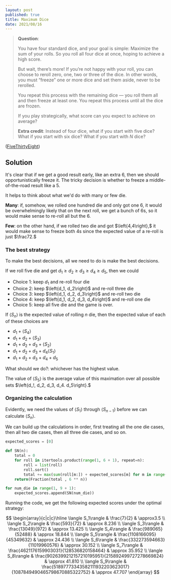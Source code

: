 ```yaml
---
layout: post
published: true
title: Maximum Dice
date: 2021/08/16
---
```


>**Question**:
>
>You have four standard dice, and your goal is simple: Maximize the sum of your rolls. So you roll all four dice at once, hoping to achieve a high score.
>
>But wait, there’s more! If you’re not happy with your roll, you can choose to reroll zero, one, two or three of the dice. In other words, you must “freeze” one or more dice and set them aside, never to be rerolled.
>
>You repeat this process with the remaining dice — you roll them all and then freeze at least one. You repeat this process until all the dice are frozen.
>
>If you play strategically, what score can you expect to achieve on average?
>
>**Extra credit**: Instead of four dice, what if you start with five dice? What if you start with six dice? What if you start with $N$ dice?

<!--more-->

([FiveThirtyEight](https://fivethirtyeight.com/features/are-you-clever-enough/))

## Solution

It's clear that if we get a good result early, like an extra $6,$ then we should opportunistically freeze it. The tricky decision is whether to freeze a middle-of-the-road result like a $5.$

It helps to think about what we'd do with many or few die. 

**Many**: if, somehow, we rolled one hundred die and only got one $6,$ it would be overwhelmingly likely that on the next roll, we get a bunch of $6$s, so it would make sense to re-roll all but the $6.$

**Few**: on the other hand, if we rolled two die and got $\left{4,4\right},$ it would make sense to freeze both $4$s since the expected value of a re-roll is just $\frac72.$ 

### The best strategy

To make the best decisions, all we need to do is make the best decisions. 

If we roll five die and get $d_1 \geq d_2 \geq d_3 \geq d_4 \geq d_5,$ then we could

- Choice 1: keep $d_1$ and re-roll four die
- Choice 2: keep $\left{d_1, d_2\right}$ and re-roll three die
- Choice 3: keep $\left{d_1, d_2, d_3\right}$ and re-roll two die
- Choice 4: keep $\left{d_1, d_2, d_3, d_4\right}$ and re-roll one die
- Choice 5: keep all five die and the game is over.

If $\langle S_n \rangle$ is the expected value of rolling $n$ die, then the expected value of each of these choices are

- $d_1 + \langle S_4 \rangle$
- $d_1 + d_2 + \langle S_3 \rangle$
- $d_1 + d_2 + d_3 + \langle S_2 \rangle$
- $d_1 + d_2 + d_3 + d_4 \langle S_1 \rangle$
- $d_1 + d_2 + d_3 + d_4 + d_5$

What should we do?: whichever has the highest value. 

The value of $\langle S_5\rangle$ is the average value of this maximation over all possible sets $\left{d_!, d_2, d_3, d_4. d_5\right}.$

### Organizing the calculation

Evidently, we need the values of $\langle S_1\rangle$ through $\langle S_{n-1}\rangle$ before we can calculate $\langle S_n\rangle.$

We can build up the calculations in order, first treating all the one die cases, then all two die cases, then all three die cases, and so on.

```python
expected_scores = [0]

def SN(n):
    total = 0
    for roll in itertools.product(range(1, 6 + 1), repeat=n):
        roll = list(roll)
        roll.sort()
        total += max(sum(roll[m:]) + expected_scores[m] for m in range(0, n)) 
    return(Fraction(total , 6 ** n))

for num_die in range(1, 9 + 1):
    expected_scores.append(SN(num_die))
```

Running the code, we get the following expected scores under the optimal strategy:

$$
\begin{array}{c|c|c}\hline
\langle S_1\rangle & \frac{7}{2} & \approx3.5 \\
\langle S_2\rangle & \frac{593}{72} & \approx 8.236 \\
\langle S_3\rangle & \frac{13049}{972} & \approx 13.425 \\
\langle S_4\rangle & \frac{989065}{52488} & \approx 18.844 \\
\langle S_5\rangle & \frac{1108166095}{45349632} & \approx 24.436 \\
\langle S_6\rangle & \frac{332273594663}{11019960576} & \approx 30.152 \\
\langle S_7\rangle & \frac{4621176159903031}{128536820158464} & \approx 35.952 \\
\langle S_8\rangle & \frac{9026399212157210195951}{215892499727278669824} & \approx 41.810 \\ 
\langle S_9\rangle & \frac{51897773343582111932203623017}{1087849490465798670885322752} & \approx 47.707
\end{array}
$$

<br>
